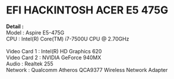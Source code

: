# EFI HACKINTOSH ACER E5 475G
<strong>Detail :</strong></br>
Model : Aspire E5-475G</br>
CPU : Intel(R) Core(TM) i7-7500U CPU @ 2.70GHz</br></br>
Video Card 1 : Intel(R) HD Graphics 620</br>
Video Card 2 : NVIDIA GeForce 940MX</br>
Audio : Realtek 255</br>
Network : Qualcomm Atheros QCA9377 Wireless Network Adapter</br>
